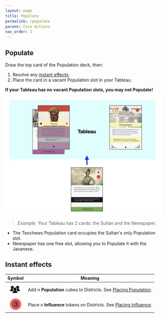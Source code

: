 ```yaml
---
layout: page
title: Populate
permalink: /populate
parent: Core Actions
nav_order: 2
---
```

## Populate

Draw the top card of the Population deck, then:
1. Resolve any [instant effects](important-concepts#instant-effects);
2. Place the card in a vacant Population slot in your Tableau.

**If your Tableau has no vacant Population slots, you may not Populate!**

![Population cards](img/population_tableau.jpg)

> *Example.* Your Tableau has 2 cards: the Sultan and the Newspaper.
- The Teochews Population card occupies the Sultan's only Population slot.
- Newspaper has one free slot, allowing you to Populate it with the Javanese.

## Instant effects

| Symbol | Meaning |
| :---: | :---: |
| ![Populate](img/icons/immigrants.png) | Add *n* **Population** cubes to Districts. See [Placing Population](important-concepts#placing-population). |
| ![Influence](img/icons/influence.png) | Place *n* **Influence** tokens on Districts. See [Placing Influence](important-concepts#placing-influence). |
